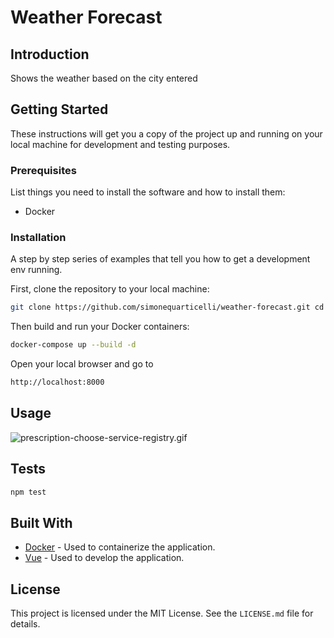 # Weather Forecast

## Introduction

Shows the weather based on the city entered

## Getting Started

These instructions will get you a copy of the project up and running on your local machine for development and testing purposes.

### Prerequisites

List things you need to install the software and how to install them:
* Docker

### Installation

A step by step series of examples that tell you how to get a development env running.

First, clone the repository to your local machine:
``` bash
git clone https://github.com/simonequarticelli/weather-forecast.git cd weather-forecast
```

Then build and run your Docker containers:
``` bash
docker-compose up --build -d
```

Open your local browser and go to
``` bash
http://localhost:8000
```

## Usage

![prescription-choose-service-registry.gif](..%2Fprescription-choose-service-registry.gif)

## Tests

``` bash
npm test
```

## Built With

* [Docker](https://www.docker.com/) - Used to containerize the application.
* [Vue](https://vuejs.org/) - Used to develop the application.

## License

This project is licensed under the MIT License. See the `LICENSE.md` file for details.
